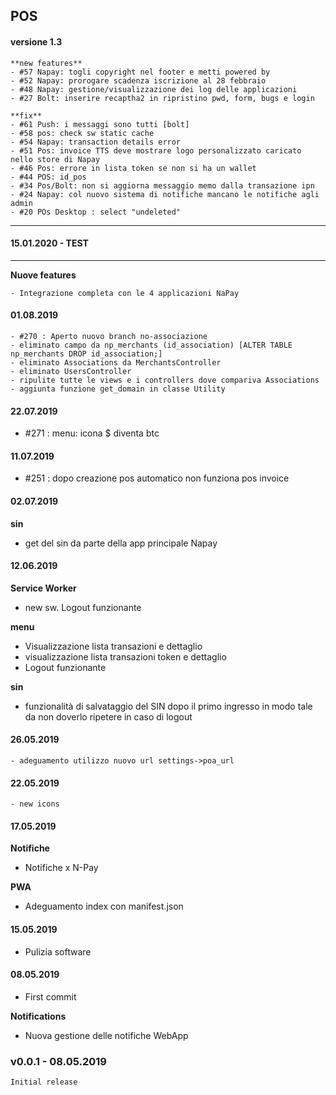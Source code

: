 ## POS

#### versione 1.3

	**new features**
	- #57 Napay: togli copyright nel footer e metti powered by
	- #52 Napay: prorogare scadenza iscrizione al 28 febbraio
	- #48 Napay: gestione/visualizzazione dei log delle applicazioni
    - #27 Bolt: inserire recaptha2 in ripristino pwd, form, bugs e login

	**fix**
	- #61 Push: i messaggi sono tutti [bolt]
    - #58 pos: check sw static cache
    - #54 Napay: transaction details error
    - #51 Pos: invoice TTS deve mostrare logo personalizzato caricato nello store di Napay
    - #46 Pos: errore in lista token se non si ha un wallet
    - #44 POS: id_pos
    - #34 Pos/Bolt: non si aggiorna messaggio memo dalla transazione ipn
    - #24 Napay: col nuovo sistema di notifiche mancano le notifiche agli admin
    - #20 POs Desktop : select "undeleted"


------------------------------------------------
#### 15.01.2020 - TEST
------------------------------------------------
**Nuove features**

    - Integrazione completa con le 4 applicazioni NaPay


#### 01.08.2019
    - #270 : Aperto nuovo branch no-associazione
    - eliminato campo da np_merchants (id_association) [ALTER TABLE np_merchants DROP id_association;]
    - eliminato Associations da MerchantsController
    - eliminato UsersController
    - ripulite tutte le views e i controllers dove compariva Associations
    - aggiunta funzione get_domain in classe Utility

#### 22.07.2019
- #271 : menu: icona $ diventa btc

#### 11.07.2019
- #251 : dopo creazione pos automatico non funziona pos invoice

#### 02.07.2019
**sin**
- get del sin da parte della app principale Napay

#### 12.06.2019
**Service Worker**
- new sw. Logout funzionante

**menu**  
- Visualizzazione lista transazioni e dettaglio
- visualizzazione lista transazioni token e dettaglio
- Logout funzionante

**sin**
- funzionalità di salvataggio del SIN dopo il primo ingresso in modo tale da non doverlo ripetere in caso di logout

#### 26.05.2019
    - adeguamento utilizzo nuovo url settings->poa_url

#### 22.05.2019
    - new icons

#### 17.05.2019
**Notifiche**
- Notifiche x N-Pay

**PWA**
- Adeguamento index con manifest.json


#### 15.05.2019
- Pulizia software

#### 08.05.2019
- First commit

**Notifications**
- Nuova gestione delle notifiche WebApp


### v0.0.1 - 08.05.2019
    Initial release
